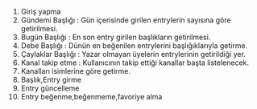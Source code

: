 1. Giriş yapma 
2. Gündemi Başlığı : Gün içerisinde girilen entrylerin sayısına göre getirilmesi.
3. Bugün Başlığı : En son entry girilen başlıkların getirilmesi.
4. Debe Başlığı : Dünün en beğenilen entrylerini başlığıklarıyla getirme.
5. Çaylaklar Başlığı : Yazar olmayan üyelerin entrylerinin getirildiği yer.
6. Kanal takip etme : Kullanıcının takip ettiği  kanallar başta listelenecek.
7. Kanalları isimlerine göre getirme. 
8. Başlık,Entry girme
9. Entry güncelleme
10. Entry beğenme,beğenmeme,favoriye alma